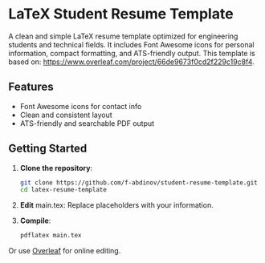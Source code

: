 # LaTeX Student Resume Template

A clean and simple LaTeX resume template optimized for engineering students and technical fields. It includes Font Awesome icons for personal information, compact formatting, and ATS-friendly output. 
This template is based on: https://www.overleaf.com/project/66de9673f0cd2f229c19c8f4.

## Features

- Font Awesome icons for contact info
- Clean and consistent layout
- ATS-friendly and searchable PDF output

## Getting Started

1. **Clone the repository**:
   ```bash
   git clone https://github.com/f-abdinov/student-resume-template.git
   cd latex-resume-template
   ```
2. **Edit** main.tex: Replace placeholders with your information.

3. **Compile**:

    ```bash
    pdflatex main.tex
    ```

Or use [Overleaf](https://www.overleaf.com/) for online editing.
